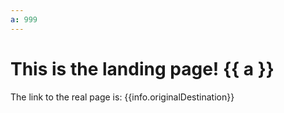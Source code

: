 ```yaml
---
a: 999
---
```


# This is the landing page! {{ a }}

The link to the real page is: {{info.originalDestination}}
